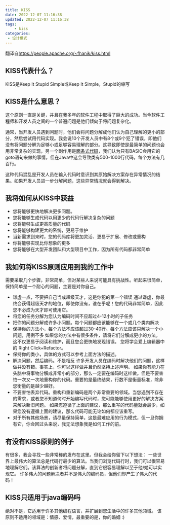 ```yaml
---
title: KISS
date: 2022-12-07 11:16:38
updated: 2022-12-07 11:16:38
tags:
    - kiss
categories:
 - 设计模式
---
```


翻译自<https://people.apache.org/~fhanik/kiss.html>

## KISS代表什么？

KISS是Keep It Stupid Simple或Keep It Simple，Stupid的缩写

## KISS是什么意思？

这个原则一直是关键，并且在我多年的软件工程中取得了巨大的成功。当今软件工程师和开发人员之间的一个普遍问题是他们倾向于将问题复杂化。

通常，当开发人员遇到问题时，他们会将问题分解成他们认为自己理解的更小的部分，然后尝试用代码实现。我会说10个开发人员中有8个或9个犯了错误，即他们没有将问题分解为足够小或足够容易理解的部分。这导致即使是最简单的问题也会用非常复杂的实现，另一个副作用是[面条式代码](https://www.zhihu.com/question/37791607)，我们认为只有BASIC会用它的goto语句来做的事情，但在Java中这会导致类有500-1000行代码，每个方法有几百行。

这种代码混乱是开发人员在输入代码时意识到其原始解决方案存在异常情况的结果。如果开发人员进一步分解问题，这些异常情况就会得到解决。

<!-- more -->
## 我将如何从KISS中获益

* 您将能够更快地解决更多问题。
* 您将能够生成代码以用更少的代码行解决复杂的问题
* 您将能够生成更高质量的代码
* 您将能够构建更大的系统，更易于维护
* 当新需求到来时，您的代码库将更加灵活、更易于扩展、修改或重构
* 你将能够实现比你想象的更多
* 您将能够在大型开发团队和大型项目中工作，因为所有代码都非常简单

## 我如何将KISS原则应用到我的工作中

需要采取几个步骤，非常简单，但对某些人来说可能具有挑战性。听起来很简单，保持简单是一个耐心的问题，主要是对你自己。

* 谦虚一点，不要把自己当成超级天才，这是你犯的第一个错误
    通过谦虚，你最终会获得超级天才的地位，即使你没有，谁在乎呢！您的代码非常简单，因此您不必成为天才即可使用它。
* 将您的任务分解为您认为编码时间不应超过4-12小时的子任务
* 把你的问题分解成许多小问题。每个问题都应该能够在一个或几个类内解决
* 保持你的方法小，每个方法不应该超过30-40行。每个方法应该只解决一个小问题，用例不多
    如果您的方法中有很多条件，请将它们分解成更小的方法。
    这不仅更易于阅读和维护，而且您会更快地发现错误。
    您将学会爱上编辑器中的 Right Click+Refactor。
* 保持你的类小，具体的方式可以参考上面方法的描述。
* 解决问题，然后编码。不是相反
许多开发人员在编码时解决他们的问题，这样做并没有错。事实上，你可以这样做并且仍然坚持上述声明。
如果你有能力在头脑中将事物分解成非常小的部分，那么一定要在编码时这样做。但是不要害怕一次又一次地重构你的代码。重要的是最终结果，行数不是衡量标准，除非您衡量的是越少越好。
* 不要害怕丢弃代码。重构和重新编码是两个非常重要的领域。当您遇到不存在的需求，或者您不知道何时开始编写代码时，您可能能够使用更好的解决方案来解决新旧问题。
如果您遵循了上面的建议，那么重写的代码量就会最少，如果您没有遵循上面的建议，那么代码可能无论如何都应该重写。
* 对于所有其他场景，请尽量保持简单，这是最难应用的行为模式，但一旦你拥有它，你会回过头来说，我无法想象我是如何工作的前。

## 有没有KISS原则的例子

有很多，我会寻找一些非常棒的发布在这里。但我会给你留下以下想法：
一些世界上最伟大的算法总是代码行最少的算法。当我们浏览代码行时，我们可以很容易地理解它们。该算法的创新者将问题分解，直到它很容易理解以至于他/她可以实现它。
许多伟大的问题解决者并不是伟大的编码员，但他们却产生了伟大的代码！

## KISS只适用于java编码吗

绝对不是，它适用于许多其他编程语言，并扩展到您生活中的许多其他领域。
该原则不适用的领域是：情感、爱情，最重要的是，你的婚姻 :)
